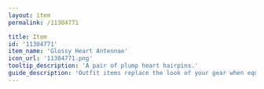 ```yaml
---
layout: item
permalink: /11304771

title: Item
id: '11304771'
item_name: 'Glossy Heart Antennae'
icon_url: '11304771.png'
tooltip_description: 'A pair of plump heart hairpins.'
guide_description: 'Outfit items replace the look of your gear when equipped.'
---
```

